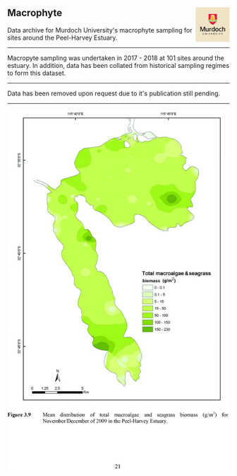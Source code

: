 ## Macrophyte  <img src="https://github.com/AquaticEcoDynamics/Peel_ARC/blob/master/Images/Logos/murdoch.png" width="77.5" height="77.5" align="right">

Data archive for Murdoch University's macrophyte sampling for sites around the Peel-Harvey Estuary.

---

Macropyte sampling was undertaken in 2017 - 2018 at 101 sites around the estuary. In addition, data has been collated from historical sampling regimes to form this dataset.

---

Data has been removed upon request due to it's publication still pending.

---


<img src="https://github.com/AquaticEcoDynamics/Peel_ARC/blob/master/Images/macrophyte.jpg">






